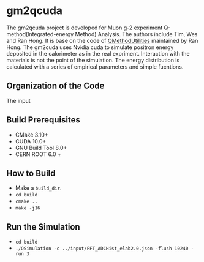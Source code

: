 # gm2qcuda 
The gm2qcuda project is developed for Muon g-2 experiment Q-method(Integrated-energy Method) Analysis. The authors include Tim, Wes and Ran Hong. It is base on the code of [QMethodUtilities](https://github.com/hongran/QMethodUtilities) maintained by Ran Hong. The gm2cuda uses Nvidia cuda to simulate positron energy deposited in the calorimeter as in the real expriment. Interaction with the materials is not the point of the simulation. The energy distribution is calculated with a series of empirical parameters and simple fucntions.
## Organization of the Code
The input
## Build Prerequisites
- CMake 3.10+
- CUDA 10.0+
- GNU Build Tool 8.0+
- CERN ROOT 6.0 +
## How to Build
- Make a ```build_dir```.
- ```cd build```
- ```cmake ..```
- ```make -j16```
## Run the Simulation
- ```cd build```
- ```./QSimulation -c ../input/FFT_ADCHist_elab2.0.json -flush 10240 -run 3 ```